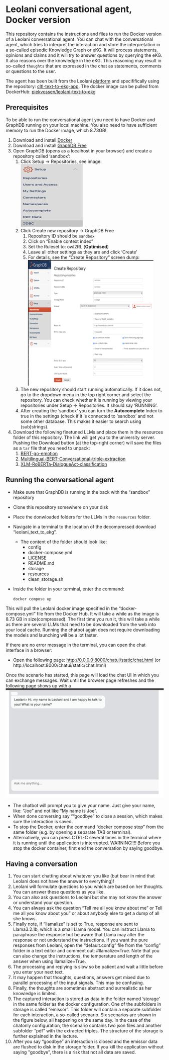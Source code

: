 # Leolani conversational agent, Docker version

This repository contains the instructions and files to run the Docker version of a Leolani conversational agent.
You can chat with the conversational agent, which tries to interpret the interaction and store the interpretation
in a so-called episodic Knowledge Graph or eKG. It will process statements, opinions and claims and it will try to answer questions
by querying the eKG. It also reasons over the knowledge in the eKG. This reasoning may result in so-called ```thoughts``` that are
expressed in the chat as statements, comments or questions to the user.

The agent has been built from the Leolani [platform](https://github.com/leolani) and specififically using the repository: [cltl-text-to-ekg-app](https://github.com/leolani/cltl-text-to-ekg-app).
The docker image can be pulled from DockerHub: [piekvossen/leolani-text-to-ekg](https://hub.docker.com/repository/docker/piekvossen/leolani-text-to-ekg)

## Prerequisites
To be able to run the conversational agent you need to have Docker and GraphDB running on your local machine.
You also need to have sufficient memory to run the Docker image, which 8.73GB!

1. Download and install [Docker](https://www.docker.com/get-started/)
2. Download and install [GraphDB Free](https://graphdb.ontotext.com/)
3. Open GraphDB (opens as a localhost in your browser) and create a repository called ‘sandbox’:
   1. Click Setup → Repositories, see image:  <img height="200" src="./images/GDB-setup.png" width="200"/>
   2. Click Create new repository → GraphDB Free 
      1. Repository ID should be ```sandbox```
      2. Click on “Enable context index” 
      3. Set the Ruleset to: owl2RL (**Optimised**)
      4. Leave all other settings as they are and click ‘Create’ 
      6. For details, see the “Create Repository” screen dump: <img height="400" src="./images/GDB_new_repo.png" width="400"/>
   3. The new repository should start running automatically. If it does not, go to the dropdown menu in the top right corner and select the repository. You can check whether it is running by viewing your repositories under Setup → Repositories. It should say ‘RUNNING’. 
   4. After creating the ‘sandbox’ you can turn the **Autocomplete** Index to true in the settings (check if it is connected to ‘sandbox’ and not some other database. This makes it easier to search using (sub)strings).
4. Download the following finetuned LLMs and place them in the resources folder of this repository. The link will get you to the university server. Pushing the Download button (at the top-right corner) will save the files as a ```tar``` file that you need to unpack: 
   1. [BERT-go-emotion](https://vu.data.surfsara.nl/index.php/s/VjHn1AHgizlzov6)
   2. [Multilingual-BERT-Conversational-triple-extraction](https://vu.data.surfsara.nl/index.php/s/xL9fPrqIq8bs6NH)
   3. [XLM-RoBERTa-DialogueAct-classification](https://vu.data.surfsara.nl/index.php/s/dw0YCJAVFM870DT)

## Running the conversational agent

* Make sure that GraphDB is running in the back with the “sandbox” repository
* Clone this repository somewhere on your disk 
* Place the donwloaded folders for the LLMs in the ```resources``` folder.
* Navigate in a terminal to the location of the decompressed download “leolani_text_to_ekg”. 
  * The content of the folder should look like:
    * config 
    * docker-compose.yml 
    * LICENSE
    * README.md 
    * storage 
    * resources 
    * clean_storage.sh
* Inside the folder in your terminal, enter the command:

    ```docker compose up```
  
This will pull the Leolani docker image specified in the “docker-compose.yml” file from the Docker Hub. 
It will take a while as the image is 8.73 GB in size(compressed). The first time you run it, this will take a while as there are several LLMs that need to be downloaded from the web into your local cache. Running the chatbot again does not require downloading the models and launching will be a lot faster.

If there are no error message in the terminal, you can open the chat interface in a browser:

* Open the following page: http://0.0.0.0:8000/chatui/static/chat.html (or http://localhost:8000/chatui/static/chat.html)

Once the scenario has started, this page will load the chat UI in which you can exchange messages. 
Wait until the browser page refreshes and the following page shows up with a ![Chat interface](./images/chat_ui.png)

* The chatbot will prompt you to give your name. Just give your name, like: “Joe” and not like “My name is Joe”. 
* When done conversing say ““goodbye” to close a session, which makes sure the interaction is saved. 
* To stop the Docker, enter the command “docker compose stop” from the same folder (e.g. by opening a separate TAB or terminal). 
* Alternatively, you can press CTRL-C several times in the terminal where it is running until the application is interrupted. WARNING!!!! Before you stop the docker container, first end the conversation by saying goodbye.

## Having a conversation
1. You can start chatting about whatever you like (but bear in mind that Leolani does not have the answer to everything)!
2. Leolani will formulate questions to you which are based on her thoughts. You can answer these questions as you like.
3. You can also ask questions to Leolani but she may not know the answer or understand your question.
4. You can always ask the question “Tell me all you know about me” or Tell me all you know about you” or about anybody else to get a dump of all she knows.
5. Finally note, if “llamalize” is set to True, response are sent to Llama3.2.1b, which is a small Llama model. You can instruct Llama to paraphrase the response but be aware that Llama may alter the response or not understand the instructions. If you want the pure responses from Leolani, open the “default.config” file from the “config” folder in a text editor and comment out: #llamalize=True. Note that you can also change the instructions, the temperature and length of the answer when using llamalize=True.
6. The processing and replying is slow so be patient and wait a little before you enter your next text.
7. It may happen that thoughts, questions, answers get mixed due to parallel processing of the input signals. This may be confusing.
8. Finally, the thoughts are sometimes abstract and surrealistic as her knowledge is limited.
9. The captured interaction is stored as data in the folder named ‘storage’ in the same folder as the docker configuration. One of the subfolders in storage is called “emissor”. This folder will contain a separate subfolder for each interaction, a so-called scenario. Six scenarios are shown in the figure below, all happening on the same day. In the case of the chatonly configuration, the scenario contains two json files and another subfolder “pdf” with the extracted triples. The structure of the storage is further explained in the lecture.
10. After you say “goodbye” an interaction is closed and the emissor data are flushed to disk in the storage folder. If you kill the application without saying "goodbye", there is a risk that not all data are saved.

